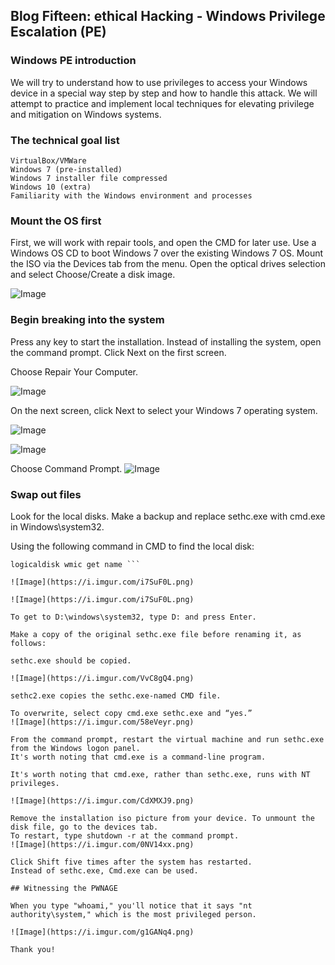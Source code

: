 ## Blog Fifteen: ethical Hacking - Windows Privilege Escalation (PE)


### Windows PE introduction

We will try to understand how to use privileges to access your Windows device in a special way step by step and how to handle this attack. We will attempt to practice and implement local techniques for elevating privilege and mitigation on Windows systems.

### The technical goal list
```
VirtualBox/VMWare
Windows 7 (pre-installed)
Windows 7 installer file compressed
Windows 10 (extra)
Familiarity with the Windows environment and processes
```

### Mount the OS first

First, we will work with repair tools, and open the CMD for later use.
Use a Windows OS CD to boot Windows 7 over the existing Windows 7 OS.
Mount the ISO via the Devices tab from the menu. Open the optical drives selection and select Choose/Create a disk image. 

![Image](https://i.imgur.com/eHSGyPA.png)

### Begin breaking into the system
Press any key to start the installation. Instead of installing the system, open the command prompt. 
Click Next on the first screen. 

Choose Repair Your Computer. 

![Image](https://i.imgur.com/yNfG2Fv.png)

On the next screen, click Next to select your Windows 7 operating system. 


![Image](https://i.imgur.com/YEBsWKl.png)


![Image](https://i.imgur.com/JmWgrtN.png)

Choose Command Prompt.
![Image](https://i.imgur.com/ewHq64w.png)

### Swap out files

Look for the local disks.
Make a backup and replace sethc.exe with cmd.exe in Windows\system32.

Using the following command in CMD to find the local disk:
```
logicaldisk wmic get name ```

![Image](https://i.imgur.com/i7SuF0L.png)

![Image](https://i.imgur.com/i7SuF0L.png)

To get to D:\windows\system32, type D: and press Enter.

Make a copy of the original sethc.exe file before renaming it, as follows:

sethc.exe should be copied.

![Image](https://i.imgur.com/VvC8gQ4.png)

sethc2.exe copies the sethc.exe-named CMD file.

To overwrite, select copy cmd.exe sethc.exe and “yes.”
![Image](https://i.imgur.com/58eVeyr.png)

From the command prompt, restart the virtual machine and run sethc.exe from the Windows logon panel.
It's worth noting that cmd.exe is a command-line program. 

It's worth noting that cmd.exe, rather than sethc.exe, runs with NT privileges.

![Image](https://i.imgur.com/CdXMXJ9.png)

Remove the installation iso picture from your device. To unmount the disk file, go to the devices tab. 
To restart, type shutdown -r at the command prompt. 
![Image](https://i.imgur.com/0NV14xx.png)

Click Shift five times after the system has restarted.
Instead of sethc.exe, Cmd.exe can be used. 

## Witnessing the PWNAGE

When you type "whoami," you'll notice that it says "nt authority\system," which is the most privileged person. 

![Image](https://i.imgur.com/g1GANq4.png)

Thank you!
